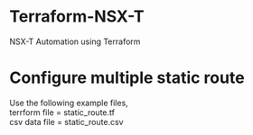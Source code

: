 # Terraform-NSX-T
NSX-T Automation using Terraform

# Configure multiple static route 
Use the following example files,  
terrform file = static_route.tf  
csv data file = static_route.csv

